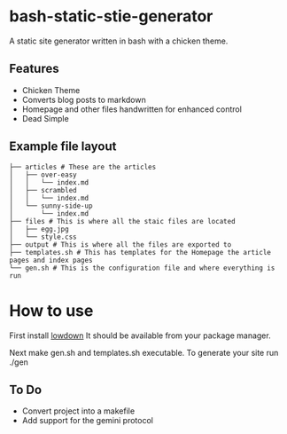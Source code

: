 # bash-static-stie-generator
A static site generator written in bash with a chicken theme.

## Features

* Chicken Theme
* Converts blog posts to markdown
* Homepage and other files handwritten for enhanced control
* Dead Simple

## Example file layout
```
├── articles # These are the articles
│   ├── over-easy
│   │   └── index.md
│   ├── scrambled
│   │   └── index.md
│   └── sunny-side-up
│       └── index.md
├── files # This is where all the staic files are located
│   ├── egg.jpg
│   └── style.css
├── output # This is where all the files are exported to
├── templates.sh # This has templates for the Homepage the article pages and index pages
└── gen.sh # This is the configuration file and where everything is run
```
# How to use
First install [lowdown](https://kristaps.bsd.lv/lowdown/) It should be available from your package manager.

Next make gen.sh and templates.sh executable.
To generate your site run ./gen

## To Do
* Convert project into a makefile
* Add support for the gemini protocol
